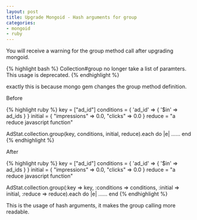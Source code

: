 ```yaml
---
layout: post
title: Upgrade Mongoid - Hash arguments for group
categories:
- mongoid
- ruby
---
```

You will receive a warning for the group method call after upgrading mongoid.

{% highlight bash %}
Collection#group no longer take a list of paramters. This usage is deprecated.
{% endhighlight %}

exactly this is because mongo gem changes the group method definition.

Before

{% highlight ruby %}
key = ["ad_id"]
conditions = { 'ad_id' => { '$in' => ad_ids } }
initial = { "impressions" => 0.0, "clicks" => 0.0 }
reduce = "a reduce javascript function"

AdStat.collection.group(key, conditions, initial, reduce).each do |e|
  ......
end
{% endhighlight %}

After

{% highlight ruby %}
key = ["ad_id"]
conditions = { 'ad_id' => { '$in' => ad_ids } }
initial = { "impressions" => 0.0, "clicks" => 0.0 }
reduce = "a reduce javascript function"

AdStat.collection.group(:key => key, :conditions => conditions, :initial => initial, :reduce => reduce).each do |e|
  ......
end
{% endhighlight %}

This is the usage of hash arguments, it makes the group calling more readable.
